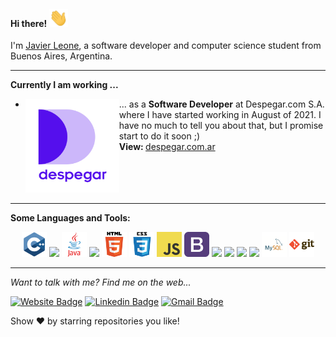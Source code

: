 <h4> Hi there! <img src="https://raw.githubusercontent.com/Ja4Dev/Ja4Dev/master/gifs/wave.gif" width="30px"></h4>

I'm [Javier Leone](https://ja4dev.github.io/), a software developer and computer science student from Buenos Aires, Argentina. 

 ---
 
**Currently I am working ...**

- <div>
    <img width="150" height="150" align='left' src="https://raw.githubusercontent.com/Ja4Dev/Ja4Dev/master/images/despegar.png" >
    ... as a <strong>Software Developer</strong> at Despegar.com S.A. where I have started working in August of 2021. I have no much to tell you about that, but I promise start     to do it soon ;)
    <br />
    <strong>View: </strong> <a href="https://despegar.com.ar">despegar.com.ar</a> 
    <br /> 
    <br /> 
    <br />
    <br />
    <br />
  </div>  

 ---
 
**Some Languages and Tools:**

<p align="left">

  <div align="center">
   
  <code><img height="40" src="https://raw.githubusercontent.com/github/explore/80688e429a7d4ef2fca1e82350fe8e3517d3494d/topics/cpp/cpp.png"></code>
  <code><img height="40" src="https://www.fixedbuffer.com/wp-content/uploads/2019/06/reflexion.png"></code>
  <code><img height="40" src="https://raw.githubusercontent.com/devicons/devicon/master/icons/java/java-original-wordmark.svg"></code> 
  <code><img height="40" src="https://www.google.com/url?sa=i&url=https%3A%2F%2Ffreebiesupply.com%2Flogos%2Fkotlin-logo-3%2F&psig=AOvVaw2_h3yZFYVfALV3XW9wZQ8c&ust=1636131144172000&source=images&cd=vfe&ved=0CAsQjRxqFwoTCPiPnNGV__MCFQAAAAAdAAAAABAO"></code> 
  <code><img height="40" src="https://raw.githubusercontent.com/github/explore/80688e429a7d4ef2fca1e82350fe8e3517d3494d/topics/html/html.png"></code> 
  <code><img height="40" src="https://raw.githubusercontent.com/github/explore/80688e429a7d4ef2fca1e82350fe8e3517d3494d/topics/css/css.png"></code>
  <code><img height="40" src="https://raw.githubusercontent.com/github/explore/80688e429a7d4ef2fca1e82350fe8e3517d3494d/topics/javascript/javascript.png"></code> 
  <code><img height="40" src="https://raw.githubusercontent.com/github/explore/80688e429a7d4ef2fca1e82350fe8e3517d3494d/topics/bootstrap/bootstrap.png"></code> 
  <code><img height="40" src="https://upload.wikimedia.org/wikipedia/commons/thumb/2/27/PHP-logo.svg/1200px-PHP-logo.svg.png"></code>
  <code><img height="40" src="https://upload.wikimedia.org/wikipedia/commons/thumb/e/e3/Android_Studio_Icon_%282014-2019%29.svg/1200px-Android_Studio_Icon_%282014-2019%29.svg.png"></code>
  <code><img height="40" src="https://www.programandoamedianoche.com/wp-content/uploads/2008/09/asp.net_.logo_.png"></code>
  <code><img height="40" src="https://www.isnotdown.com/assets/pics/spring.png"></code>
  <code><img height="40" src="https://raw.githubusercontent.com/github/explore/80688e429a7d4ef2fca1e82350fe8e3517d3494d/topics/mysql/mysql.png"></code> 
  <code><img height="40" src="https://raw.githubusercontent.com/github/explore/80688e429a7d4ef2fca1e82350fe8e3517d3494d/topics/git/git.png"></code>   
  </div>
  </p> 

 ---
 
<p align="left">
  <i>Want to talk with me? Find me on the web...</i>
  
  
   [![Website Badge](https://img.shields.io/badge/-ja4dev.github.io-47CCCC?style=flat&logo=Google-Chrome&logoColor=white&link=https://ja4dev.github.io/)](https://ja4dev.github.io/)
   [![Linkedin Badge](https://img.shields.io/badge/-Javier%20Leone-blue?style=flat-square&logo=Linkedin&logoColor=white&link=https://www.linkedin.com/in/javier-leone-4361301a8/)](https://www.linkedin.com/in/javier-leone-4361301a8/)
   [![Gmail Badge](https://img.shields.io/badge/-Javier%20Leone-c14438?style=flat-square&logo=Gmail&logoColor=white&link=mailto:javieraleonejal@gmail.com)](mailto:javieraleonejal@gmail.com)
 
 
  <p align="left">
    Show ❤️ by starring repositories you like! 
  </p>
</p>
